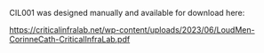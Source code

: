 CIL001 was designed manually and available for download here:

<https://criticalinfralab.net/wp-content/uploads/2023/06/LoudMen-CorinneCath-CriticalInfraLab.pdf>

